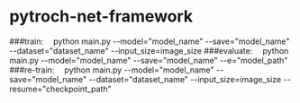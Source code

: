 # pytroch-net-framework
###train:
&emsp;python main.py --model="model_name" --save="model_name" --dataset="dataset_name" --input_size=image_size
###evaluate:
&emsp;python main.py --model="model_name" --save="model_name" --e="model_path"
###re-train:
&emsp;python main.py --model="model_name" --save="model_name" --dataset="dataset_name" --input_size=image_size --resume="checkpoint_path"